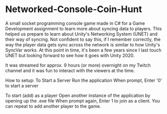 # Networked-Console-Coin-Hunt

A small socket programming console game made in C# for a Game Development assignment to learn more about syncing data to players. This 
helped us prepare to learn about Unity's Networking System (UNET) and their way of syncing. Not confident to say this, if I remember 
correctly, the way the player data gets sync across the network is similar to how Unity's SyncVar works. At this point in time, it's been a few years since I last touch UNET but looking forward to see how it goes with Unity 2020. 

It was streamed for approx. 9 hours (or more) overnight on my Twitch channel and it was fun to interact with the viewers at the time. 

How to setup:
To Start a Server
Run the application
When prompt, Enter '0' to start a server 

To start (add) as a player
Open another instance of the application by opening up the .exe file
When prompt again, Enter 1 to join as a client. 
You can repeat to add another player to the game. 
